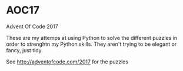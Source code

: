 # AOC17
Advent Of Code 2017

These are my attemps at using Python to solve the different puzzles in order to strenghtn my Python skills. They aren't trying to be elegant or fancy, just tidy.

See http://adventofcode.com/2017 for the puzzles
